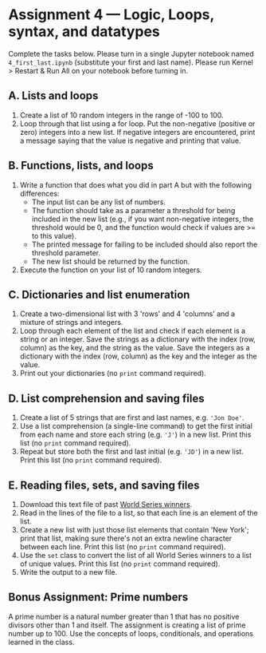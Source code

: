 # Assignment 4 — Logic, Loops, syntax, and datatypes

Complete the tasks below. Please turn in a single Jupyter notebook named `4_first_last.ipynb` (substitute your first and
last name). Please run Kernel > Restart & Run All on your notebook before turning in.

## A. Lists and loops

1. Create a list of 10 random integers in the range of -100 to 100.
2. Loop through that list using a for loop. Put the non-negative (positive or zero) integers into a new list. If
   negative integers are encountered, print a message saying that the value is negative and printing that value.

## B. Functions, lists, and loops

1. Write a function that does what you did in part A but with the following differences:
    - The input list can be any list of numbers.
    - The function should take as a parameter a threshold for being included in the new list (e.g., if you want
      non-negative integers, the threshold would be 0, and the function would check if values are >= to this value).
    - The printed message for failing to be included should also report the threshold parameter.
    - The new list should be returned by the function.
2. Execute the function on your list of 10 random integers.

## C. Dictionaries and list enumeration

1. Create a two-dimensional list with 3 'rows' and 4 'columns' and a mixture of strings and integers.
2. Loop through each element of the list and check if each element is a string or an integer. Save the strings as a
   dictionary with the index (row, column) as the key, and the string as the value. Save the integers as a dictionary
   with the index (row, column) as the key and the integer as the value.
3. Print out your dictionaries (no `print` command required).

## D. List comprehension and saving files

1. Create a list of 5 strings that are first and last names, e.g. `'Jon Doe'`.
2. Use a list comprehension (a single-line command) to get the first initial from each name and store each string (e.g.
   `'J'`) in a new list. Print this list (no `print` command required).
3. Repeat but store both the first and last initial (e.g. `'JD'`) in a new list. Print this list (no `print` command
   required).

## E. Reading files, sets, and saving files

1. Download this text file of past [World Series winners](../data/WorldSeriesWinners.txt).
2. Read in the lines of the file to a list, so that each line is an element of the list.
3. Create a new list with just those list elements that contain 'New York'; print that list, making sure there's not an
   extra newline character between each line. Print this list (no `print` command required).
4. Use the `set` class to convert the list of all World Series winners to a list of unique values. Print this list (no
   `print` command required).
5. Write the output to a new file.

## **Bonus Assignment:** Prime numbers

A prime number is a natural number greater than 1 that has no positive divisors other than 1 and itself. The assignment
is creating a list of prime number up to 100. Use the concepts of loops, conditionals, and operations learned in the
class.
